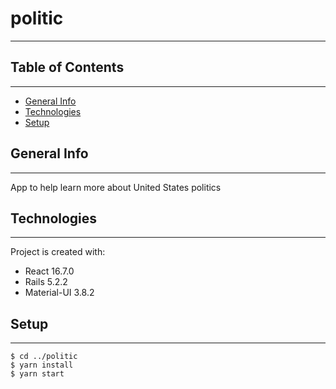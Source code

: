 # politic
___
## Table of Contents
___
* [General Info](#general-info)
* [Technologies](#technologies)
* [Setup](#setup)
## General Info
___
App to help learn more about United States politics

## Technologies
___
Project is created with:
- React 16.7.0
- Rails 5.2.2
- Material-UI 3.8.2
## Setup
___
```
$ cd ../politic
$ yarn install
$ yarn start
```

